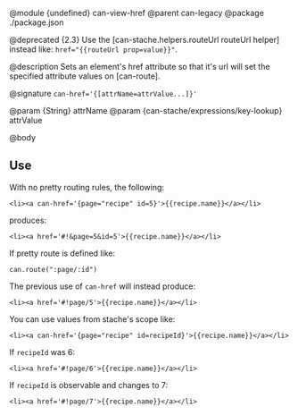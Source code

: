 @module {undefined} can-view-href
@parent can-legacy
@package ./package.json

@deprecated {2.3} Use the [can-stache.helpers.routeUrl routeUrl helper] instead like:
`href="{{routeUrl prop=value}}"`.

@description Sets an element's href attribute so that it's url will set the specified attribute values on [can-route].

@signature `can-href='{[attrName=attrValue...]}'`

  @param {String} attrName
  @param {can-stache/expressions/key-lookup} attrValue

@body

## Use

With no pretty routing rules, the following:

```
<li><a can-href='{page="recipe" id=5}'>{{recipe.name}}</a></li>
```

produces:

```
<li><a href='#!&page=5&id=5'>{{recipe.name}}</a></li>
```

If pretty route is defined like:

```
can.route(":page/:id")
```

The previous use of `can-href` will instead produce:

```
<li><a href='#!page/5'>{{recipe.name}}</a></li>
```

You can use values from stache's scope like:

```
<li><a can-href='{page="recipe" id=recipeId}'>{{recipe.name}}</a></li>
```

If `recipeId` was 6:

```
<li><a href='#!page/6'>{{recipe.name}}</a></li>
```

If `recipeId` is observable and changes to 7:

```
<li><a href='#!page/7'>{{recipe.name}}</a></li>
```
